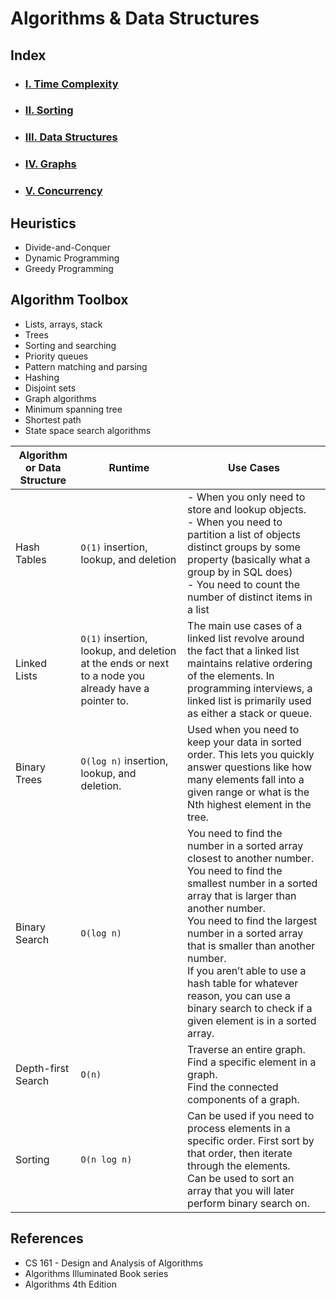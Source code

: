 # Algorithms & Data Structures

## Index
* ### [I. Time Complexity](std/README.md)
* ### [II. Sorting](./sorting/README.md)
* ### [III. Data Structures](./datastructures/README.md)
* ### [IV. Graphs](./graphs/README.md)
* ### [V. Concurrency](./concurrency/README.md)

## Heuristics
- Divide-and-Conquer
- Dynamic Programming
- Greedy Programming

## Algorithm Toolbox
- Lists, arrays, stack
- Trees
- Sorting and searching
- Priority queues
- Pattern matching and parsing
- Hashing
- Disjoint sets
- Graph algorithms
- Minimum spanning tree
- Shortest path
- State space search algorithms

| Algorithm or Data Structure | Runtime                                                                                             | Use Cases                                                                                                                                                                                                                                                                                                                                                                                                            |
| --------------------------- | --------------------------------------------------------------------------------------------------- | -------------------------------------------------------------------------------------------------------------------------------------------------------------------------------------------------------------------------------------------------------------------------------------------------------------------------------------------------------------------------------------------------------------------- |
| Hash Tables                 | `O(1)` insertion, lookup, and deletion                                                              | - When you only need to store and lookup objects.<br/>- When you need to partition a list of objects distinct groups by some property (basically what a group by in SQL does)<br/>- You need to count the number of distinct items in a list                                                                                                                                                                         |
| Linked Lists                | `O(1)` insertion, lookup, and deletion at the ends or next to a node you already have a pointer to. | The main use cases of a linked list revolve around the fact that a linked list maintains relative ordering of the elements. In programming interviews, a linked list is primarily used as either a stack or queue.                                                                                                                                                                                                   |
| Binary Trees                | `O(log n)` insertion, lookup, and deletion.                                                         | Used when you need to keep your data in sorted order. This lets you quickly answer questions like how many elements fall into a given range or what is the Nth highest element in the tree.                                                                                                                                                                                                                          |
| Binary Search               | `O(log n)`                                                                                          | You need to find the number in a sorted array closest to another number.<br/>You need to find the smallest number in a sorted array that is larger than another number.<br/>You need to find the largest number in a sorted array that is smaller than another number.<br/>If you aren’t able to use a hash table for whatever reason, you can use a binary search to check if a given element is in a sorted array. |
| Depth-first Search          | `O(n)`                                                                                              | Traverse an entire graph.<br/>Find a specific element in a graph.<br/>Find the connected components of a graph.                                                                                                                                                                                                                                                                                                      |
| Sorting                     | `O(n log n)`                                                                                        | Can be used if you need to process elements in a specific order. First sort by that order, then iterate through the elements.<br/>Can be used to sort an array that you will later perform binary search on.                                                                                                                                                                                                         |

## References
- CS 161 - Design and Analysis of Algorithms
- Algorithms Illuminated Book series
- Algorithms 4th Edition